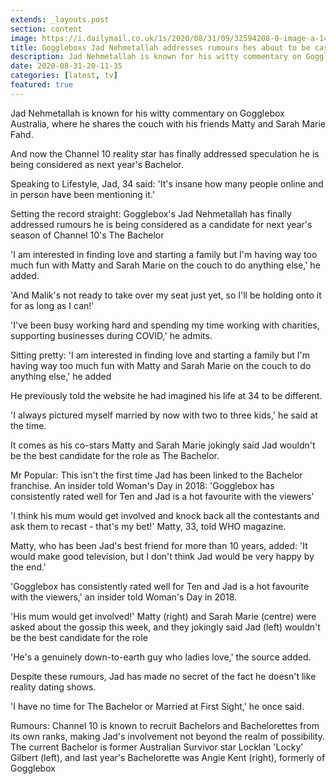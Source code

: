 ```yaml
---
extends: _layouts.post
section: content
image: https://i.dailymail.co.uk/1s/2020/08/31/09/32594208-0-image-a-14_1598861131605.jpg 
title: Goggleboxs Jad Nehmetallah addresses rumours hes about to be cast as the next Bachelor 
description: Jad Nehmetallah is known for his witty commentary on Gogglebox Australia, where he shares the couch with his friends Matty and Sarah Marie Fahd.  
date: 2020-08-31-20-11-35 
categories: [latest, tv] 
featured: true 
--- 
```

Jad Nehmetallah is known for his witty commentary on Gogglebox Australia, where he shares the couch with his friends Matty and Sarah Marie Fahd. 

And now the Channel 10 reality star has finally addressed speculation he is being considered as next year's Bachelor.

Speaking to Lifestyle, Jad, 34 said: 'It's insane how many people online and in person have been mentioning it.'

Setting the record straight: Gogglebox's Jad Nehmetallah has finally addressed rumours he is being considered as a candidate for next year's season of Channel 10's The Bachelor

'I am interested in finding love and starting a family but I'm having way too much fun with Matty and Sarah Marie on the couch to do anything else,' he added.

'And Malik's not ready to take over my seat just yet, so I'll be holding onto it for as long as I can!'

'I've been busy working hard and spending my time working with charities, supporting businesses during COVID,' he admits.

Sitting pretty: 'I am interested in finding love and starting a family but I'm having way too much fun with Matty and Sarah Marie on the couch to do anything else,' he added

He previously told the website he had imagined his life at 34 to be different.

'I always pictured myself married by now with two to three kids,' he said at the time.

It comes as his co-stars Matty and Sarah Marie jokingly said Jad wouldn't be the best candidate for the role as The Bachelor.

Mr Popular: This isn't the first time Jad has been linked to the Bachelor franchise. An insider told Woman's Day in 2018: 'Gogglebox has consistently rated well for Ten and Jad is a hot favourite with the viewers'

'I think his mum would get involved and knock back all the contestants and ask them to recast - that's my bet!' Matty, 33, told WHO magazine. 

Matty, who has been Jad's best friend for more than 10 years, added: 'It would make good television, but I don't think Jad would be very happy by the end.'  

'Gogglebox has consistently rated well for Ten and Jad is a hot favourite with the viewers,' an insider told Woman's Day in 2018. 

'His mum would get involved!' Matty (right) and Sarah Marie (centre) were asked about the gossip this week, and they jokingly said Jad (left) wouldn't be the best candidate for the role

'He's a genuinely down-to-earth guy who ladies love,' the source added.

Despite these rumours, Jad has made no secret of the fact he doesn't like reality dating shows.

'I have no time for The Bachelor or Married at First Sight,' he once said.

Rumours: Channel 10 is known to recruit Bachelors and Bachelorettes from its own ranks, making Jad's involvement not beyond the realm of possibility. The current Bachelor is former Australian Survivor star Locklan 'Locky' Gilbert (left), and last year's Bachelorette was Angie Kent (right), formerly of Gogglebox

